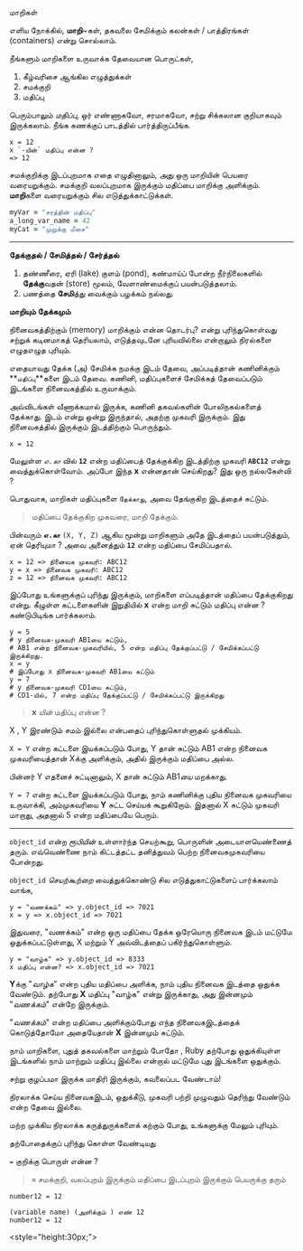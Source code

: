 மாறிகள் 

எளிய நோக்கில், **மாறி**~கள், தகவலை சேமிக்கும் கலன்கள் / பாத்திரங்கள் 
(containers) என்று சொல்லாம். 

நீங்களும் மாறிகளை உருவாக்க தேவையான பொருட்கள், 
1. கீழ்வரிசை ஆங்கில எழுத்துக்கள் 
2. சமக்குறி 
3. மதிப்பு 

பெரும்பாலும் *மதிப்பு*, ஒர் எண்ணாகவோ, சரமாகவோ, சற்று சிக்கலான குறியாகவும் இருக்கலாம். நீங்க கணக்குப் பாடத்தில் பார்த்திருப்பீங்க. 

``` 
x = 12 
x `-யின்` மதிப்பு என்ன ? 
=> 12 
``` 

சமக்குறிக்கு இடப்புறமாக எதை எழுதினாலும், அது ஒரு மாறியின் 
பெயரை வரையறுக்கும். சமக்குறி வலப்புறமாக இருக்கும் மதிப்பை மாறிக்கு அளிக்கும். **மாறி**களை வரையறுக்கும் சில எடுத்துக்காட்டுக்கள். 


```ruby 
myVar = "சரத்தின் மதிப்பு" 
a_long_var_name = 42 
myCat = "முறுக்கு மீசை" 
``` 
----- 

**தேக்குதல் / சேமித்தல் / சேர்த்தல்** 

1. தண்ணீரை, ஏரி (lake) குளம் (pond), கண்மாய்ப் போன்ற நீர்நிலைகளில் **தேக்கு**வதன் (store) மூலம், வேளாண்மைக்குப் பயன்படுத்தலாம். 
2. பணத்தை **சேமி**த்து வைக்கும் பழக்கம் நல்லது. 

__மாறியும் தேக்கமும்__ 

நினைவகத்திற்கும் (memory) மாறிக்கும் என்ன தொடர்பு? என்று புரிந்துகொள்வது சற்றுக் கடினமாகத் தெரியலாம், எடுத்தவுடனே புரியவில்லை என்றாலும் நிரல்களை எழுதஎழுத புரியும். 

எதையாவது தேக்க (அ) சேமிக்க நமக்கு இடம் தேவை, அப்படித்தான் கணினிக்கும் **`மதிப்பு`**களை இடம் தேவை. கணினி, மதிப்புகளைச் சேமிக்கத் தேவைப்படும் இடங்களை நினைவகத்தில் உருவாக்கும். 

அவ்விடங்கள் வீணாக்கமால் இருக்க, கணினி தகவல்களின் போலிநகல்களைத் தேக்காது. இடம் என்று ஒன்று இருந்தால், அதற்கு முகவரி இருக்கும். இது நினைவகத்தில் இருக்கும் இடத்திற்கும் பொருந்தும். 

``` 
x = 12 
``` 

மேலுள்ள *`எ.கா`* வில் **`12`** என்ற மதிப்பைத் தேக்குக்கிற இடத்திற்கு முகவரி **`ABC12`** என்று வைத்துக்கொள்வோம். அப்போ இந்த **x** என்னதான் செய்கிறது? இது ஒரு நல்லகேள்வி ? 

பொதுவாக, மாறிகள் மதிப்புகளை `தேக்காது`, அவை தேங்குகிற இடத்தைச் சுட்டும். 

> மதிப்பை தேக்குகிற முகவரை, மாறி தேக்கும். 

பின்வரும் **`எ.கா`** `(X, Y, Z)` ஆகிய மூன்று மாறிகளும் அதே இடத்தைப் பயன்படுத்தும், ஏன் தெரியுமா ? அவை அனைத்தும் **`12`** என்ற மதிப்பை சேமிப்பதால். 

``` 
x = 12 => நினைவக முகவரி: ABC12 
y = x => நினைவக முகவரி: ABC12 
z = 12 => நினைவக முகவரி: ABC12 
``` 

இப்போது உங்களுக்குப் புரிந்து இருக்கும், மாறிகளை எப்படித்தான் மதிப்பை தேக்குகிறது என்று. கீழுள்ள கட்டளைகளின் இறுதியில் **x** என்ற மாறி சுட்டும் மதிப்பு என்ன ? கண்டுபிடிங்க பார்க்கலாம். 

``` 
y = 5 
# y நினைவக-முகவரி AB1யை சுட்டும், 
# AB1 என்ற நினைவக-முகவரியில், 5 என்ற மதிப்பு தேக்குப்பட்டு / சேமிக்கப்பட்டு இருக்கிறது. 
x = y 
# இப்போது x நினைவக-முகவரி AB1யை சுட்டும் 
y = 7 
# y நினைவக-முகவரி CD1யை சுட்டும், 
# CD1-யில், 7 என்ற மதிப்பு தேக்குப்பட்டு / சேமிக்கப்பட்டு இருக்கிறது 
``` 
> **x** *யின்* மதிப்பு என்ன ? 

X , Y இரண்டும் சமம் இல்லை என்பதைப் புரிந்துகொள்ளுதல் முக்கியம். 

`X = Y` என்ற கட்டளை இயக்கப்படும் போது, Y தான் சுட்டும் AB1 என்ற நினைவக முகவரியைத்தான் Xக்கு அளிக்கும், அதில் இருக்கும் மதிப்பை அல்ல. 

பின்னர் Y எதனைச் சுட்டினாலும், X தான் சுட்டும் AB1*யை* மறக்காது. 

`Y = 7` என்ற கட்டளை இயக்கப்படும் போது, நாம் கணினிக்கு புதிய நினைவக முகவரியை உருவாக்கி, அம்முகவரியை **Y** சுட்ட செய்யக் கூறுகிறோம். இதனால் X சுட்டும் முகவரி மாறாது, அதனால் 5 என்ற மதிப்பையே பெரும். 


---------- 


`object_id` என்ற *ரூபியின்* உள்ளார்ந்த செயற்கூறு, பொருளின் அடையாளயெண்ணைத் தரும். எவ்வெண்ணை நாம் கிட்டத்தட்ட தனித்துவம் பெற்ற நினைவகமுகவரியை போன்றது. 

`object_id` *செயற்கூற்றை* வைத்துக்கொண்டு சில எடுத்துகாட்டுகளைப் பார்க்கலாம் வாங்க, 

``` 
y = "வணக்கம்" => y.object_id => 7021 
x = y => x.object_id => 7021 
``` 

இதுவரை, "வணக்கம்" என்ற ஒரு மதிப்பை தேக்க ஒரேயொரு நினைவக இடம் மட்டுமே ஒதுக்கப்பட்டுள்ளது, X மற்றும் Y அவ்விடத்தைப் பகிர்ந்துகொள்ளும். 

``` 
y = "வாழ்க" => y.object_id => 8333 
x மதிப்பு என்ன? => x.object_id => 7021 
``` 

**Y**க்கு "*வாழ்க*" என்ற புதிய மதிப்பை அளிக்க, நாம் புதிய நினைவக இடத்தை ஒதுக்க வேண்டும். தற்போது **X** மதிப்பு "வாழ்க" என்று இருக்காது, அது இன்னமும் "*வணக்கம்*" என்றே இருக்கும். 

"*வணக்கம்*" என்ற மதிப்பை அளிக்கும்போது எந்த நினைவகஇடத்தைக் கொடுத்தோமோ 
அதையேதான் **X** இன்னமும் சுட்டும். 

நாம் மாறிகளை, புதுத் தகவல்களை மாற்றும் போதோ , Ruby தற்போது ஒதுக்கியுள்ள இடங்களில் நாம் மாற்றும் மதிப்பு இல்லை என்றால் மட்டுமே புது இடங்களை ஒதுக்கும். 


சற்று குழப்பமா இருக்க மாதிரி இருக்கும், கவலைப்பட வேண்டாம்! 

நிரலாக்க செய்ய நினைவகஇடம், ஒதுக்கீடு, முகவரி பற்றி முழுவதும் தெரிந்து வேண்டும் என்ற தேவை இல்லை. 

மற்ற முக்கிய நிரலாக்க கருத்துருக்களைக் கற்கும் போது, உங்களுக்கு மேலும் புரியும். 


தற்போதைக்குப் புரிந்து கொள்ள வேண்டியது 

`=` குறிக்கு பொருள் என்ன ? 

> **`=`** சமக்குறி, வலப்புறம் இருக்கும் மதிப்பை இடப்புறம் இருக்கும் பெயருக்கு தரும் 


``` 
number12 = 12 

(variable name) (அளிக்கும் ) எண் 12 
number12 = 12 

``` 

<style="height:30px;">
